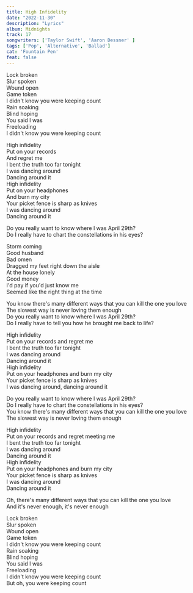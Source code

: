 ```yaml
---
title: High Infidelity
date: "2022-11-30"
description: "Lyrics"
album: Midnights
track: 17
songwriters: ['Taylor Swift', 'Aaron Dessner' ]
tags: ['Pop', 'Alternative', 'Ballad']
cat: 'Fountain Pen'
feat: false
---
```

<p className="verse-one">
Lock broken <br />
Slur spoken <br />
Wound open <br />
Game token <br />
I didn't know you were keeping count <br />
Rain soaking <br />
Blind hoping <br />
You said I was <br />
Freeloading <br />
I didn't know you were keeping count <br />
</p>
<p className="chorus">
High infidelity <br />
Put on your records <br />
And regret me <br />
I bent the truth too far tonight <br />
I was dancing around <br />
Dancing around it <br />
High infidelity <br />
Put on your headphones <br />
And burn my city <br />
Your picket fence is sharp as knives <br />
I was dancing around <br />
Dancing around it <br />
</p>
<p className="refrain">
Do you really want to know where I was April 29th? <br />
Do I really have to chart the constellations in his eyes? <br />
</p>
<p className="verse-two">
Storm coming <br />
Good husband <br />
Bad omen <br />
Dragged my feet right down the aisle <br />
At the house lonely <br />
Good money <br />
I'd pay if you'd just know me <br />
Seemed like the right thing at the time <br />
</p>
<p className="refrain">
You know there's many different ways that you can kill the one you love <br />
The slowest way is never loving them enough <br />
Do you really want to know where I was April 29th? <br />
Do I really have to tell you how he brought me back to life? <br />
</p>
<p className="chorus">
High infidelity <br />
Put on your records and regret me <br />
I bent the truth too far tonight <br />
I was dancing around <br />
Dancing around it <br />
High infidelity <br />
Put on your headphones and burn my city <br />
Your picket fence is sharp as knives <br />
I was dancing around, dancing around it <br />
</p>
<p className="refrain">
Do you really want to know where I was April 29th? <br />
Do I really have to chart the constellations in his eyes? <br />
You know there's many different ways that you can kill the one you love <br />
The slowest way is never loving them enough <br />
</p>
<p className="chorus">
High infidelity <br />
Put on your records and regret meeting me <br />
I bent the truth too far tonight <br />
I was dancing around <br />
Dancing around it <br />
High infidelity <br />
Put on your headphones and burn my city <br />
Your picket fence is sharp as knives <br />
I was dancing around <br />
Dancing around it <br />
</p>
<p className="post-chorus">
Oh, there's many different ways that you can kill the one you love <br />
And it's never enough, it's never enough <br />
</p>
<p className="outro">
Lock broken <br />
Slur spoken <br />
Wound open <br />
Game token <br />
I didn't know you were keeping count <br />
Rain soaking <br />
Blind hoping <br />
You said I was <br />
Freeloading <br />
I didn't know you were keeping count <br />
But oh, you were keeping count <br />
 <br />
 </p>